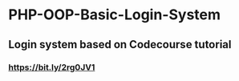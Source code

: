 # PHP-OOP-Basic-Login-System

## Login system based on Codecourse tutorial

### https://bit.ly/2rg0JV1

